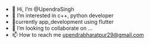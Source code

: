 - 👋 Hi, I’m @UpendraSingh
- 👀 I’m interested in c++, python developer
- 🌱currently app_development using flutter
- 💞️ I’m looking to collaborate on ...
- 📫 How to reach me upendrabharatpur29@gmail.com

<!---
UpendraSinghDeveloper/UpendraSinghDeveloper is a ✨ special ✨ repository because its `README.md` (this file) appears on your GitHub profile.
You can click the Preview link to take a look at your changes.
--->
